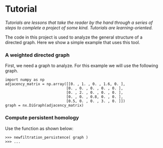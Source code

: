 # Tutorial
*Tutorials are lessons that take the reader by the hand through a series of steps to complete a project of some kind. Tutorials are learning-oriented.*

The code in this project is used to analyze the general structure of a directed graph. Here we show a simple example that uses this tool.

### A weighted directed graph

First, we need a graph to analyze. For this example we will use the following graph.

```
import numpy as np
adjacency_matrix = np.array([[0. , 1. , 0. , 1.6, 0. ],
                            [0. , 0. , 0. , 0. , 0. ],
                            [0. , 2. , 0. , 0. , 0. ],
                            [0. , 0. , 0.8, 0. , 0. ],
                            [0.5, 0. , 0. , 3. , 0. ]])
graph = nx.DiGraph(adjacency_matrix)
```

### Compute persistent homology

Use the function as shown below:
```
>>> newfiltration_persistence( graph )
>>> ...
```